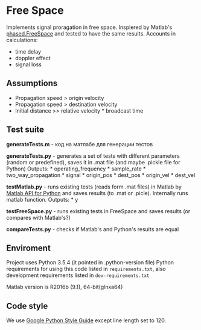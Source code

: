 # Free Space
Implements signal proragation in free space.
Inspiered by Matlab's [phased.FreeSpace](https://www.mathworks.com/help/phased/ref/phased.freespace-system-object.html?s_tid=gn_loc_drop) and tested to have the same results.
Accounts in calculations:
* time delay
* doppler effect
* signal loss

## Assumptions
* Propagation speed > origin velocity
* Propagation speed > destination velocity
* Initial distance >> relative velocity * broadcast time

## Test suite
**generateTests.m** - код на матлабе для генерации тестов

**generateTests.py** - generates a set of tests with different parameters (random or predefined), saves it in .mat file (and maybe .pickle file for Python)
Outputs:
    <!-- * propagation_speed -->
    * operating_frequency
    * sample_rate
    * two_way_propagation
    * signal
    * origin_pos
    * dest_pos
    * origin_vel
    * dest_vel

**testMatlab.py** - runs existing tests (reads form .mat files) in Matlab by [Matlab API for Python](https://www.mathworks.com/help/matlab/matlab-engine-for-python.html) and saves results (to .mat or .picle). Internally runs matlab function.
Outputs:
    * y

**testFreeSpace.py** - runs existing tests in FreeSpace and saves results (or compares with Matlab's?)

**compareTests.py** - checks if Matlab's and Python's results are equal

## Enviroment
Project uses Python 3.5.4 (it pointed in .python-version file)
Python requirements for using this code listed in `requirements.txt`, also development requirements listed in `dev-requirements.txt`

Matlab version is R2016b (9.1), 64-bit(glnxa64)

## Code style
We use [Google Python Style Guide](https://google.github.io/styleguide/pyguide.html)
except line length set to 120.